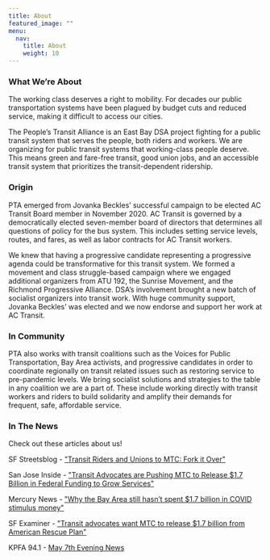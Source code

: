 ```yaml
---
title: About
featured_image: ""
menu:
  nav:
    title: About
    weight: 10
---
```

<!--StartFragment-->

### **What We’re About**

The working class deserves a right to mobility. For decades our public transportation systems have been plagued by budget cuts and reduced service, making it difficult to access our cities.

The People’s Transit Alliance is an East Bay DSA project fighting for a public transit system that serves the people, both riders and workers. We are organizing for public transit systems that working-class people deserve. This means green and fare-free transit, good union jobs, and an accessible transit system that prioritizes the transit-dependent ridership.

### **Origin**

PTA emerged from Jovanka Beckles’ successful campaign to be elected AC Transit Board member in November 2020. AC Transit is governed by a democratically elected seven-member board of directors that determines all questions of policy for the bus system. This includes setting service levels, routes, and fares, as well as labor contracts for AC Transit workers.

We knew that having a progressive candidate representing a progressive agenda could be transformative for this transit system. We formed a movement and class struggle-based campaign where we engaged additional organizers from ATU 192, the Sunrise Movement, and the Richmond Progressive Alliance. DSA’s involvement brought a new batch of socialist organizers into transit work. With huge community support, Jovanka Beckles’ was elected and we now endorse and support her work at AC Transit.

### **In Community**

PTA also works with transit coalitions such as the Voices for Public Transportation, Bay Area activists, and progressive candidates in order to coordinate regionally on transit related issues such as restoring service to pre-pandemic levels. We bring socialist solutions and strategies to the table in any coalition we are a part of. These include working directly with transit workers and riders to build solidarity and amplify their demands for frequent, safe, affordable service.

### **In The News**

Check out these articles about us!

SF Streetsblog - ["Transit Riders and Unions to MTC: Fork it Over"](https://sf.streetsblog.org/2021/05/20/riders-and-unions-to-mtc-fork-it-over/)

San Jose Inside - ["Transit Advocates are Pushing MTC to Release $1.7 Billion in Federal Funding to Grow Services"](https://www.sanjoseinside.com/news/transit-advocates-are-pushing-mtc-to-release-1-7-billion-in-federal-funding-to-grow-services/)

Mercury News - ["Why the Bay Area still hasn’t spent $1.7 billion in COVID stimulus money"](https://www.mercurynews.com/2021/05/06/why-the-bay-area-still-hasnt-spent-1-7b-in-covid-stimulus-money/)

SF Examiner - ["Transit advocates want MTC to release $1.7 billion from American Rescue Plan"](https://www.sfexaminer.com/news/transit-advocates-want-mtc-to-release-1-7-billion-from-american-rescue-plan/)

KPFA 94.1 - [May 7th Evening News](https://kpfa.org/episode/the-pacifica-evening-news-weekdays-may-7-2021/)

<!--EndFragment-->